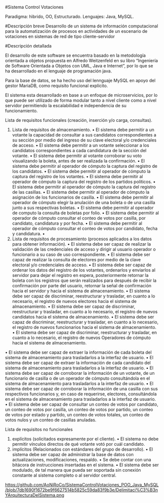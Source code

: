 #Sistema Control Votaciones

Paradigma: hìbrido, OO, Estructurado.
Lenguajes: Java, MySQL.

#Descripción breve
Desarrollo de un sistema de información computacional para la automatización de procesos en actividades de un escenario de votaciones en sistemas de red de tipo cliente-servidor 

#Descripción detallada

El desarrollo de este software se encuentra basado en la metodología orientada a objetos propuesta en Alfredo Weitzenfeld en su libro “Ingeniería de Software Orientada a Objetos con UML, Java e Internet”, por lo que se ha desarrollado en el lenguaje de programación java.

Para la base de datos, se ha hecho uso del lennguaje MySQL en apoyo del gestor MariaDB, como requisito funcional explícito.

El sistema esta desarrollado en base a un enfoque de microservicios, por lo que puede ser utilizado de forma modular tanto a nivel cliente como a nivel servidor permitiendo la escalabilidad e independencia de su funcionamiento.

 Lista de requisitos funcionales (creación, inserción y/o carga, consultas).
1.	Lista de requisitos de almacenamiento.
•	El sistema debe permitir a un votante la capacidad de consultar a sus candidatos correspondientes a su sección por medio del ingreso de su clave electoral y/o credenciales de acceso.
•	El sistema debe permitir a un votante seleccionar a los candidatos correspondientes a cada candidatura de la sección del votante.
•	El sistema debe permitir al votante corroborar su voto visualizando la boleta, antes de ser realizada la confirmación.
•	El sistema debe permitir al operador de cómputo la captura del registro de los candidatos.
•	El sistema debe permitir al operador de cómputo la captura del registro de los votantes.
•	El sistema debe permitir al operador de cómputo la captura del registro de los partidos políticos.
•	El sistema debe permitir al operador de cómputo la captura del registro de las casillas.
•	El sistema debe permitir al operador de cómputo la asignación de los funcionarios de casilla.
•	El sistema debe permitir al operador de cómputo elegir la anulación de una boleta o de una casilla junto a sus respectivas boletas.
•	El sistema debe permitir al operador de computo la consulta de boletas por folio.
•	El sistema debe permitir al operador de cómputo consultar el conteo de votos por casilla, por candidato, candidatura y por fecha.
•	El sistema debe permitir al operador de cómputo consultar el conteo de votos por candidato, fecha y candidatura.
•	
2.	Lista de requisitos de procesamiento (procesos aplicados a los datos para obtener información).
•	El sistema debe ser capaz de realizar la validación de las credenciales de acceso y dirigir al usuario operador o funcionario a su caso de uso correspondiente.
•	El sistema debe ser capaz de realizar la consulta de electores por medio de la clave electoral y/o credenciales de acceso.
•	El sistema debe ser capaz de ordenar los datos del registro de los votantes, ordenarlos y enviarlos al servidor para dejar el registro en espera, posteriormente retornar la boleta con los registros que serán realizados para después de recibir la confirmación por parte del usuario, retornar la señal de confirmación hacia el servidor y hacia el sistema de almacenamiento.
•	El sistema debe ser capaz de discriminar, reestructurar y trasladar, en cuanto a lo necesario, el registro de nuevos electores hacia el sistema de almacenamiento.
•	El sistema debe ser capaz de discriminar, reestructurar y trasladar, en cuanto a lo necesario, el registro de nuevos candidatos hacia el sistema de almacenamiento.
•	El sistema debe ser capaz de discriminar, reestructurar y trasladar, en cuanto a lo necesario, el registro de nuevos funcionarios hacia el sistema de almacenamiento.
•	El sistema debe ser capaz de discriminar, reestructurar y trasladar, en cuanto a lo necesario, el registro de nuevos Operadores de cómputo hacia el sistema de almacenamiento.

•	El sistema debe ser capaz de extraer la información de cada boleta del sistema de almacenamiento para trasladarlos a la interfaz de usuario.
•	El sistema debe ser capaz de extraer la información de cada candidato del sistema de almacenamiento para trasladarlos a la interfaz de usuario.
•	El sistema debe ser capaz de corroborar la información de un votante, de un funcionario de casilla o de un operador de cómputo consultándola en el sistema de almacenamiento para trasladarlos a la interfaz de usuario.
•	El sistema debe ser capaz de corroborar la información de una casilla con sus respectivos funcionarios y, en caso de requerirse, electores, consultándola en el sistema de almacenamiento para trasladarlos a la interfaz de usuario.
•	El sistema debe ser capaz de consultar un conteo de votos por candidato, un conteo de votos por casilla, un conteo de votos por partido, un conteo de votos por estado y partido, un conteo de votos totales, un conteo de votos nulos y un conteo de casillas anuladas.

Lista de requisitos no funcionales
1.	explícitos (solicitados expresamente por el cliente).
•	El sistema no debe permitir vínculos directos de qué votante votó por cuál candidato.
2.	implícitos (Relacionados con estándares del grupo de desarrollo).
•	El sistema debe ser capaz de administrar la base de datos con actualizaciones, modificaciones, respaldo.
•	Se debe contar con una bitácora de instrucciones insertadas en el sistema.
•	El sistema debe ser modulado, de tal manera que pueda ser soportada sin conexión constante al sistema completo o al servidor central.

https://github.com/AoNiRoCo/SistemaControlVotaciones_POO_Java_MySQL/blob/7db1690f1672be9f6627514b5825c59da83f9b3e/Delimitaci%C3%B3nYArquitecturaDelSistema.png
